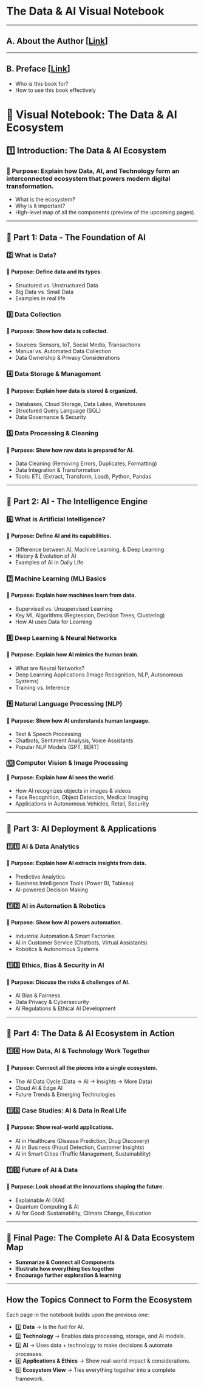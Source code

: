 # The Data & AI Visual Notebook  


---

## A. About the Author [[Link](https://github.com/ankit-rathi/The-Data-AI-Career-Playbook/blob/main/A.%20About%20the%20Author.md)]

---

## B. Preface  [[Link](https://github.com/ankit-rathi/The-Data-AI-Career-Playbook/blob/main/B.%20Preface.md)]
- Who is this book for?  
- How to use this book effectively  

# 📖 Visual Notebook: The Data & AI Ecosystem

## **1️⃣ Introduction: The Data & AI Ecosystem**
### 📌 Purpose: Explain how Data, AI, and Technology form an interconnected ecosystem that powers modern digital transformation.
- What is the ecosystem?
- Why is it important?
- High-level map of all the components (preview of the upcoming pages).

---

## **🔹 Part 1: Data - The Foundation of AI**

### **2️⃣ What is Data?**
#### 📌 Purpose: Define data and its types.
- Structured vs. Unstructured Data
- Big Data vs. Small Data
- Examples in real life

### **3️⃣ Data Collection**
#### 📌 Purpose: Show how data is collected.
- Sources: Sensors, IoT, Social Media, Transactions
- Manual vs. Automated Data Collection
- Data Ownership & Privacy Considerations

### **4️⃣ Data Storage & Management**
#### 📌 Purpose: Explain how data is stored & organized.
- Databases, Cloud Storage, Data Lakes, Warehouses
- Structured Query Language (SQL)
- Data Governance & Security

### **5️⃣ Data Processing & Cleaning**
#### 📌 Purpose: Show how raw data is prepared for AI.
- Data Cleaning (Removing Errors, Duplicates, Formatting)
- Data Integration & Transformation
- Tools: ETL (Extract, Transform, Load), Python, Pandas

---

## **🔹 Part 2: AI - The Intelligence Engine**

### **6️⃣ What is Artificial Intelligence?**
#### 📌 Purpose: Define AI and its capabilities.
- Difference between AI, Machine Learning, & Deep Learning
- History & Evolution of AI
- Examples of AI in Daily Life

### **7️⃣ Machine Learning (ML) Basics**
#### 📌 Purpose: Explain how machines learn from data.
- Supervised vs. Unsupervised Learning
- Key ML Algorithms (Regression, Decision Trees, Clustering)
- How AI uses Data for Learning

### **8️⃣ Deep Learning & Neural Networks**
#### 📌 Purpose: Explain how AI mimics the human brain.
- What are Neural Networks?
- Deep Learning Applications (Image Recognition, NLP, Autonomous Systems)
- Training vs. Inference

### **9️⃣ Natural Language Processing (NLP)**
#### 📌 Purpose: Show how AI understands human language.
- Text & Speech Processing
- Chatbots, Sentiment Analysis, Voice Assistants
- Popular NLP Models (GPT, BERT)

### **🔟 Computer Vision & Image Processing**
#### 📌 Purpose: Explain how AI sees the world.
- How AI recognizes objects in images & videos
- Face Recognition, Object Detection, Medical Imaging
- Applications in Autonomous Vehicles, Retail, Security

---

## **🔹 Part 3: AI Deployment & Applications**

### **1️⃣1️⃣ AI & Data Analytics**
#### 📌 Purpose: Explain how AI extracts insights from data.
- Predictive Analytics
- Business Intelligence Tools (Power BI, Tableau)
- AI-powered Decision Making

### **1️⃣2️⃣ AI in Automation & Robotics**
#### 📌 Purpose: Show how AI powers automation.
- Industrial Automation & Smart Factories
- AI in Customer Service (Chatbots, Virtual Assistants)
- Robotics & Autonomous Systems

### **1️⃣3️⃣ Ethics, Bias & Security in AI**
#### 📌 Purpose: Discuss the risks & challenges of AI.
- AI Bias & Fairness
- Data Privacy & Cybersecurity
- AI Regulations & Ethical AI Development

---

## **🔹 Part 4: The Data & AI Ecosystem in Action**

### **1️⃣4️⃣ How Data, AI & Technology Work Together**
#### 📌 Purpose: Connect all the pieces into a single ecosystem.
- The AI Data Cycle (Data → AI → Insights → More Data)
- Cloud AI & Edge AI
- Future Trends & Emerging Technologies

### **1️⃣5️⃣ Case Studies: AI & Data in Real Life**
#### 📌 Purpose: Show real-world applications.
- AI in Healthcare (Disease Prediction, Drug Discovery)
- AI in Business (Fraud Detection, Customer Insights)
- AI in Smart Cities (Traffic Management, Sustainability)

### **1️⃣6️⃣ Future of AI & Data**
#### 📌 Purpose: Look ahead at the innovations shaping the future.
- Explainable AI (XAI)
- Quantum Computing & AI
- AI for Good: Sustainability, Climate Change, Education

---

## **📌 Final Page: The Complete AI & Data Ecosystem Map**
- **Summarize & Connect all Components**
- **Illustrate how everything ties together**
- **Encourage further exploration & learning**

---

## **How the Topics Connect to Form the Ecosystem**
Each page in the notebook builds upon the previous one:

- 1️⃣ **Data** → Is the fuel for AI.
- 2️⃣ **Technology** → Enables data processing, storage, and AI models.
- 3️⃣ **AI** → Uses data + technology to make decisions & automate processes.
- 4️⃣ **Applications & Ethics** → Show real-world impact & considerations.
- 5️⃣ **Ecosystem View** → Ties everything together into a complete framework.
